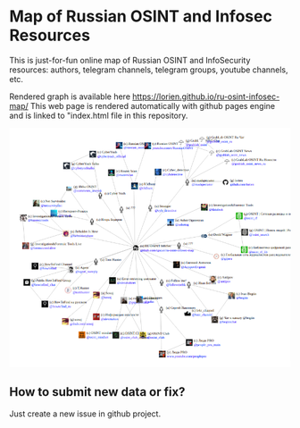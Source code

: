 # Map of Russian OSINT and Infosec Resources

This is just-for-fun online map of Russian OSINT and InfoSecurity resources: authors, telegram channels, telegram groups, youtube channels, etc.

Rendered graph is available here https://lorien.github.io/ru-osint-infosec-map/ This web page is rendered automatically with github pages engine and is linked to "index.html file in this repository.

![Look of osint/infosec graph](static/img/ru-osint-infosec-map.png)

## How to submit new data or fix?

Just create a new issue in github project.
